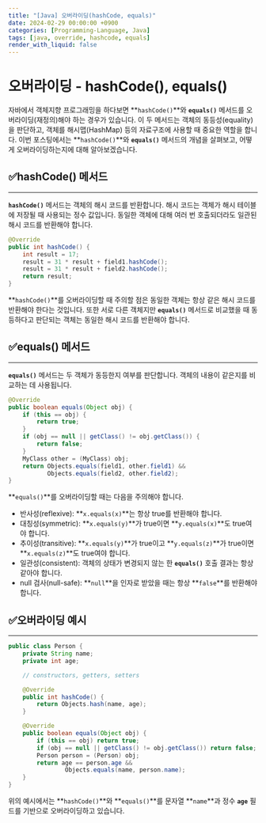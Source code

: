 ```yaml
---
title: "[Java] 오버라이딩(hashCode, equals)"
date: 2024-02-29 00:00:00 +0900
categories: [Programming-Language, Java]
tags: [java, override, hashcode, equals]
render_with_liquid: false
---
```


# **오버라이딩 - hashCode(), equals()**

자바에서 객체지향 프로그래밍을 하다보면 **`hashCode()`**와 **`equals()`** 메서드를 오버라이딩(재정의)해야 하는 경우가 있습니다. 이 두 메서드는 객체의 동등성(equality)을 판단하고, 객체를 해시맵(HashMap) 등의 자료구조에 사용할 때 중요한 역할을 합니다. 이번 포스팅에서는 **`hashCode()`**와 **`equals()`** 메서드의 개념을 살펴보고, 어떻게 오버라이딩하는지에 대해 알아보겠습니다.

## ✅**hashCode() 메서드**

---

**`hashCode()`** 메서드는 객체의 해시 코드를 반환합니다. 해시 코드는 객체가 해시 테이블에 저장될 때 사용되는 정수 값입니다. 동일한 객체에 대해 여러 번 호출되더라도 일관된 해시 코드를 반환해야 합니다.

```java
@Override
public int hashCode() {
    int result = 17;
    result = 31 * result + field1.hashCode();
    result = 31 * result + field2.hashCode();
    return result;
}

```

**`hashCode()`**를 오버라이딩할 때 주의할 점은 동일한 객체는 항상 같은 해시 코드를 반환해야 한다는 것입니다. 또한 서로 다른 객체지만 **`equals()`** 메서드로 비교했을 때 동등하다고 판단되는 객체는 동일한 해시 코드를 반환해야 합니다.

## ✅**equals() 메서드**

---

**`equals()`** 메서드는 두 객체가 동등한지 여부를 판단합니다. 객체의 내용이 같은지를 비교하는 데 사용됩니다.

```java
@Override
public boolean equals(Object obj) {
    if (this == obj) {
        return true;
    }
    if (obj == null || getClass() != obj.getClass()) {
        return false;
    }
    MyClass other = (MyClass) obj;
    return Objects.equals(field1, other.field1) &&
           Objects.equals(field2, other.field2);
}

```

**`equals()`**를 오버라이딩할 때는 다음을 주의해야 합니다.

- 반사성(reflexive): **`x.equals(x)`**는 항상 true를 반환해야 합니다.
- 대칭성(symmetric): **`x.equals(y)`**가 true이면 **`y.equals(x)`**도 true여야 합니다.
- 추이성(transitive): **`x.equals(y)`**가 true이고 **`y.equals(z)`**가 true이면 **`x.equals(z)`**도 true여야 합니다.
- 일관성(consistent): 객체의 상태가 변경되지 않는 한 **`equals()`** 호출 결과는 항상 같아야 합니다.
- null 검사(null-safe): **`null`**을 인자로 받았을 때는 항상 **`false`**를 반환해야 합니다.

## ✅**오버라이딩 예시**

---

```java
public class Person {
    private String name;
    private int age;

    // constructors, getters, setters

    @Override
    public int hashCode() {
        return Objects.hash(name, age);
    }

    @Override
    public boolean equals(Object obj) {
        if (this == obj) return true;
        if (obj == null || getClass() != obj.getClass()) return false;
        Person person = (Person) obj;
        return age == person.age &&
                Objects.equals(name, person.name);
    }
}

```

위의 예시에서는 **`hashCode()`**와 **`equals()`**를 문자열 **`name`**과 정수 **`age`** 필드를 기반으로 오버라이딩하고 있습니다.